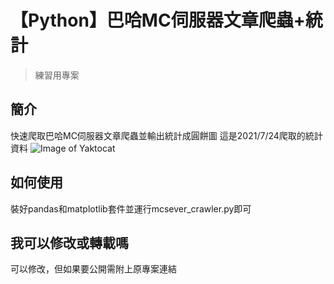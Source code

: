 # 【Python】巴哈MC伺服器文章爬蟲+統計
>練習用專案

## 簡介
快速爬取巴哈MC伺服器文章爬蟲並輸出統計成圓餅圖
這是2021/7/24爬取的統計資料
![Image of Yaktocat](https://scontent.ftpe2-1.fna.fbcdn.net/v/t1.6435-9/221131611_883780752220058_4015120613707485712_n.jpg?_nc_cat=103&ccb=1-3&_nc_sid=825194&_nc_ohc=quOtkt-fIL4AX-idPwg&_nc_oc=AQlGB-KoX48SuJT6JAoTiQLN1rNNZcgWF0QrIbsIq6p1Uc4LZC_tkJ3bivKIaePGnZs&_nc_ht=scontent.ftpe2-1.fna&oh=11f40175ca81127abfbf03d3086665a0&oe=6121B76A)

## 如何使用
裝好pandas和matplotlib套件並運行mcsever_crawler.py即可

## 我可以修改或轉載嗎
可以修改，但如果要公開需附上原專案連結
